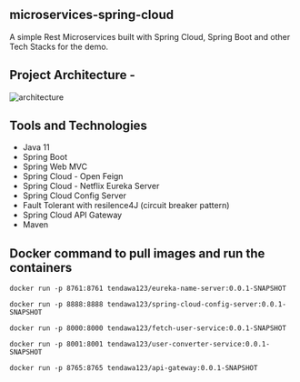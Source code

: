 ## microservices-spring-cloud

A simple Rest Microservices built with Spring Cloud, Spring Boot and other Tech Stacks for the demo.

## Project Architecture - 

![architecture](https://user-images.githubusercontent.com/8009104/215452205-6524145c-032e-4510-b41a-17bf450b6744.png)

## Tools and Technologies

- Java 11
- Spring Boot
- Spring Web MVC
- Spring Cloud - Open Feign
- Spring Cloud - Netflix Eureka Server
- Spring Cloud Config Server
- Fault Tolerant with resilence4J (circuit breaker pattern)
- Spring Cloud API Gateway
- Maven


## Docker command to pull images and run the containers

```
docker run -p 8761:8761 tendawa123/eureka-name-server:0.0.1-SNAPSHOT

docker run -p 8888:8888 tendawa123/spring-cloud-config-server:0.0.1-SNAPSHOT

docker run -p 8000:8000 tendawa123/fetch-user-service:0.0.1-SNAPSHOT

docker run -p 8001:8001 tendawa123/user-converter-service:0.0.1-SNAPSHOT

docker run -p 8765:8765 tendawa123/api-gateway:0.0.1-SNAPSHOT

```

